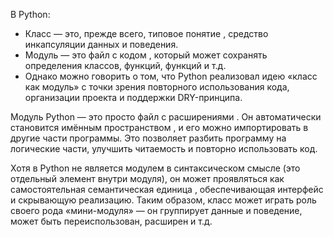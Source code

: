 В Python:

- Класс — это, прежде всего, типовое понятие , средство инкапсуляции данных и поведения.
- Модуль — это файл с кодом , который может сохранять определения классов, функций, функций и т.д.
- Однако можно говорить о том, что Python реализовал идею «класс как модуль» с точки зрения повторного использования кода, организации проекта и поддержки DRY-принципа.

Модуль Python — это просто файл с расширениями . Он автоматически становится имённым пространством , и его можно импортировать в другие части программы. Это позволяет разбить программу на логические части, улучшить читаемость и повторно использовать код.


Хотя в Python не является модулем в синтаксическом смысле (это отдельный элемент внутри модуля), он может проявляться как самостоятельная семантическая единица , 
обеспечивающая интерфейс и скрывающую реализацию. Таким образом, класс может играть роль своего рода «мини-модуля» — он группирует данные и поведение, может быть переиспользован, расширен и т.д.

